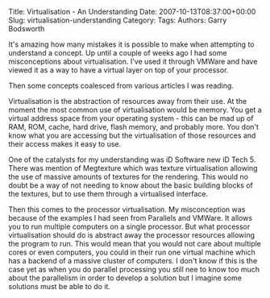 Title: Virtualisation - An Understanding
Date: 2007-10-13T08:37:00+00:00
Slug: virtualisation-understanding
Category: 
Tags: 
Authors: Garry Bodsworth

It's amazing how many mistakes it is possible to make when attempting to understand a concept.  Up until a couple of weeks ago I had some misconceptions about virtualisation.  I've used it through VMWare and have viewed it as a way to have a virtual layer on top of your processor.

Then some concepts coalesced from various articles I was reading.

Virtualisation is the abstraction of resources away from their use.  At the moment the most common use of virtualisation would be memory.  You get a virtual address space from your operating system - this can be mad up of RAM, ROM, cache, hard drive, flash memory, and probably more.  You don't know what you are accessing but the virtualisation of those resources and their access makes it easy to use.

One of the catalysts for my understanding was iD Software new iD Tech 5.  There was mention of Megtexture which was texture virtualisation allowing the use of massive amounts of textures for the rendering.  This would no doubt be a way of not needing to know about the basic building blocks of the textures, but to use them through a virtualised interface.

Then this comes to the processor virtualisation.  My misconception was because of the examples I had seen from Parallels and VMWare.  It allows you to run multiple computers on a single processor.  But what processor virtualisation should do is abstract away the processor resources allowing the program to run.  This would mean that you would not care about multiple cores or even computers, you could in their run one virtual machine which has a backend of a massive cluster of computers.  I don't know if this is the case yet as when you do parallel processing you still nee to know too much about the parallelism in order to develop a solution but I imagine some solutions must be able to do it.
